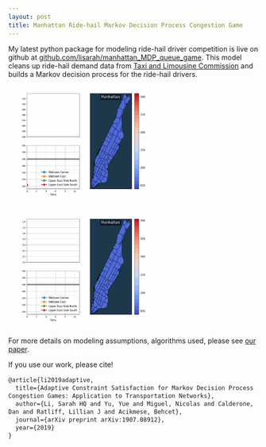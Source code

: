 ```yaml
---
layout: post
title: Manhattan Ride-hail Markov Decision Process Congestion Game
---
```


My latest python package for modeling ride-hail driver competition is live on github at [github.com/lisarah/manhattan_MDP_queue_game](https://github.com/lisarah/manhattan_MDP_queue_game). This model cleans up ride-hail demand data from  [Taxi and Limousine Commission](https://www1.nyc.gov/site/tlc/about/tlc-trip-record-data.page) and builds a Markov decision process for the ride-hail drivers. 
<img src="/photos/queue_game_unconstrained.gif" width="300" height="250"/>
<img src="/photos/toll_queue_game_constrained.gif" width="300" height="250"/>

<!-- <img src="https://github.com/lisarah/manhattan_MDP_queue_game/blob/6cd39b9f19cec06f60ba042b86b64a6d52192c2f/grad_res/toll_queue_game_unconstrained.gif" width="300" height="250"/>
<img src="https://github.com/lisarah/manhattan_MDP_queue_game/blob/794ae3b38e682fc7413222cc4848625e4b7ade4c/grad_res/toll_queue_game_constrained.gif" width="300" height="250"/> -->
<!--more-->

For more details on modeling assumptions, algorithms used, please see [our paper](https://arxiv.org/abs/1907.08912).

If you use our work, please cite! 
```
@article{li2019adaptive,
  title={Adaptive Constraint Satisfaction for Markov Decision Process Congestion Games: Application to Transportation Networks},
  author={Li, Sarah HQ and Yu, Yue and Miguel, Nicolas and Calderone, Dan and Ratliff, Lillian J and Acikmese, Behcet},
  journal={arXiv preprint arXiv:1907.08912},
  year={2019}
}
```
